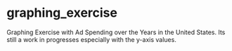 # graphing_exercise
Graphing Exercise with Ad Spending over the Years in the United States. 
Its still a work in progresses especially with the y-axis values. 
